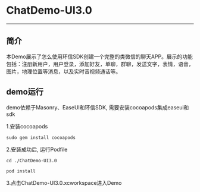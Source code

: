 # ChatDemo-UI3.0
--------
## 简介
本Demo展示了怎么使用环信SDK创建一个完整的类微信的聊天APP。展示的功能包括：注册新用户，用户登录，添加好友，单聊，群聊，发送文字，表情，语音，图片，地理位置等消息，以及实时音视频通话等。

## demo运行

demo依赖于Masonry、EaseUI和环信SDK,  需要安装cocoapods集成easeui和sdk

1.安装cocoapods

```
sudo gem install cocoapods
```
2.安装成功后, 运行Podfile

```
cd ./ChatDemo-UI3.0

pod install

```
3.点击ChatDemo-UI3.0.xcworkspace进入Demo
